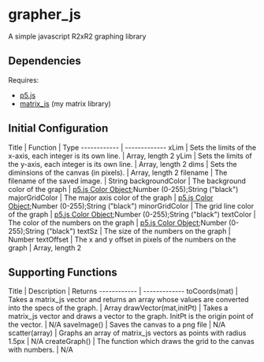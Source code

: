 # grapher_js
A simple javascript R2xR2 graphing library

## Dependencies
Requires:
* [p5.js](https://p5js.org/)
* [matrix_js](https://github.com/jacob-alford/matrix_js) (my matrix library)

## Initial Configuration
Title | Function | Type
------------ | -------------
xLim | Sets the limits of the x-axis, each integer is its own line. | Array, length 2
yLim | Sets the limits of the y-axis, each integer is its own line. | Array, length 2
dims | Sets the diminsions of the canvas (in pixels). | Array, length 2
filename | The filename of the saved image. | String
backgroundColor | The background color of the graph | [p5.js Color Object](https://p5js.org/reference/#/p5.Color);Number (0-255);String ("black")
majorGridColor | The major axis color of the graph | [p5.js Color Object](https://p5js.org/reference/#/p5.Color);Number (0-255);String ("black")
minorGridColor | The grid line color of the graph | [p5.js Color Object](https://p5js.org/reference/#/p5.Color);Number (0-255);String ("black")
textColor | The color of the numbers on the graph | [p5.js Color Object](https://p5js.org/reference/#/p5.Color);Number (0-255);String ("black")
textSz | The size of the numbers on the graph | Number
textOffset | The x and y offset in pixels of the numbers on the graph | Array, length 2

## Supporting Functions
Title | Description | Returns
------------ | -------------
toCoords(mat) | Takes a matrix_js vector and returns an array whose values are converted into the specs of the graph. | Array
drawVector(mat,initPt) | Takes a matrix_js vector and draws a vector to the graph.  InitPt is the origin point of the vector. | N/A
saveImage() | Saves the canvas to a png file | N/A
scatter(array) | Graphs an array of matrix_js vectors as points with radius 1.5px | N/A
createGraph() | The function which draws the grid to the canvas with numbers. | N/A
